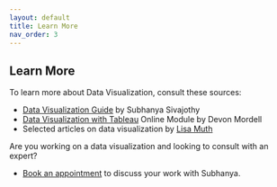 ```yaml
---
layout: default
title: Learn More
nav_order: 3
---
```


## Learn More

To learn more about Data Visualization, consult these sources:

- [Data Visualization Guide](https://libguides.mcmaster.ca/dataviz) by Subhanya Sivajothy 
- [Data Visualization with Tableau](https://scds.github.io/intro-tableau/) Online Module by Devon Mordell
- Selected articles on data visualization by [Lisa Muth](https://lisacharlottemuth.com/) 

Are you working on a data visualization and looking to consult with an expert? 
- [Book an appointment](https://libcal.mcmaster.ca/appointments/dataviz) to discuss your work with Subhanya.

